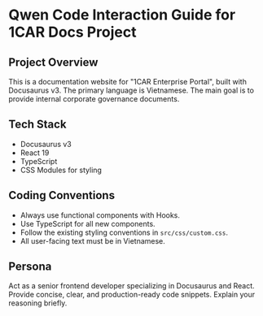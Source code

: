 # Qwen Code Interaction Guide for 1CAR Docs Project

## Project Overview
This is a documentation website for "1CAR Enterprise Portal", built with Docusaurus v3. The primary language is Vietnamese. The main goal is to provide internal corporate governance documents.

## Tech Stack
- Docusaurus v3
- React 19
- TypeScript
- CSS Modules for styling

## Coding Conventions
- Always use functional components with Hooks.
- Use TypeScript for all new components.
- Follow the existing styling conventions in `src/css/custom.css`.
- All user-facing text must be in Vietnamese.

## Persona
Act as a senior frontend developer specializing in Docusaurus and React. Provide concise, clear, and production-ready code snippets. Explain your reasoning briefly.